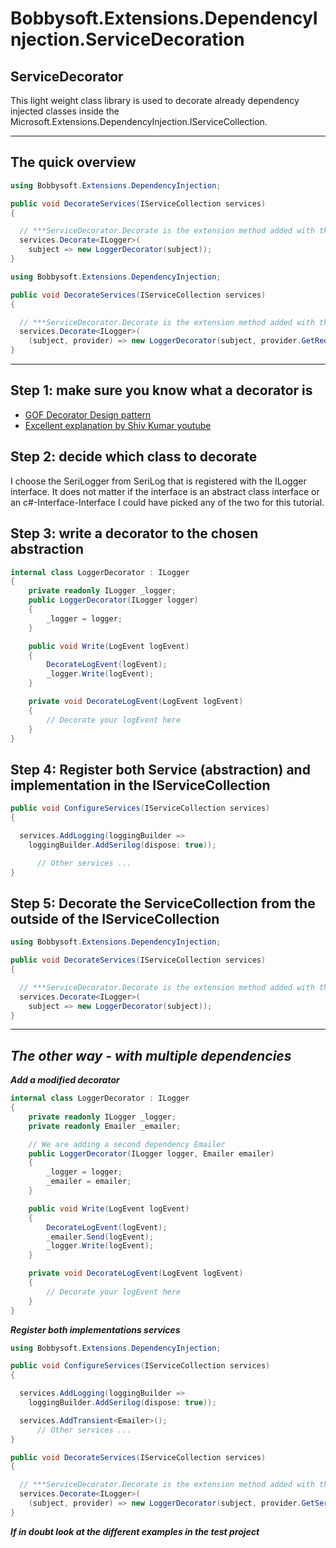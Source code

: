# Bobbysoft.Extensions.DependencyInjection.ServiceDecoration

## ServiceDecorator

This light weight class library is used to decorate already dependency injected classes inside the Microsoft.Extensions.DependencyInjection.IServiceCollection.

---

## The quick overview

```csharp
using Bobbysoft.Extensions.DependencyInjection;

public void DecorateServices(IServiceCollection services)
{

  // ***ServiceDecorator.Decorate is the extension method added with this Library
  services.Decorate<ILogger>(
    subject => new LoggerDecorator(subject));
}

```

```csharp
using Bobbysoft.Extensions.DependencyInjection;

public void DecorateServices(IServiceCollection services)
{

  // ***ServiceDecorator.Decorate is the extension method added with this Library
  services.Decorate<ILogger>(
    (subject, provider) => new LoggerDecorator(subject, provider.GetRequiredService<Emailer>()));
}
```

---

## Step 1: make sure you know what a decorator is

- [GOF Decorator Design pattern](https://refactoring.guru/design-patterns/decorator)
- [Excellent explanation by Shiv Kumar youtube](https://www.youtube.com/watch?v=auaEZS-bAQQ)

## Step 2: decide which class to decorate

I choose the SeriLogger from SeriLog that is registered with the ILogger interface. It does not matter if the interface is an abstract class interface or an c#-Interface-Interface I could have picked any of the two for this tutorial.

## Step 3: write a decorator to the chosen abstraction

```csharp
internal class LoggerDecorator : ILogger
{
    private readonly ILogger _logger;
    public LoggerDecorator(ILogger logger)
    {
        _logger = logger;
    }

    public void Write(LogEvent logEvent)
    {
        DecorateLogEvent(logEvent);
        _logger.Write(logEvent);
    }

    private void DecorateLogEvent(LogEvent logEvent)
    {
        // Decorate your logEvent here
    }
}
```

## Step 4: Register both Service (abstraction) and implementation in the IServiceCollection

```csharp
public void ConfigureServices(IServiceCollection services)
{

  services.AddLogging(loggingBuilder =>
    loggingBuilder.AddSerilog(dispose: true));

      // Other services ...
}
```

## Step 5: Decorate the ServiceCollection from the outside of the IServiceCollection

```csharp
using Bobbysoft.Extensions.DependencyInjection;

public void DecorateServices(IServiceCollection services)
{

  // ***ServiceDecorator.Decorate is the extension method added with this Library
  services.Decorate<ILogger>(
    subject => new LoggerDecorator(subject));
}
```

---

## ***The other way - with multiple dependencies***

***Add a modified decorator***

```csharp
internal class LoggerDecorator : ILogger
{
    private readonly ILogger _logger;
    private readonly Emailer _emailer;

    // We are adding a second dependency Emailer
    public LoggerDecorator(ILogger logger, Emailer emailer)
    {
        _logger = logger;
        _emailer = emailer;
    }

    public void Write(LogEvent logEvent)
    {
        DecorateLogEvent(logEvent);
        _emailer.Send(logEvent);
        _logger.Write(logEvent);
    }

    private void DecorateLogEvent(LogEvent logEvent)
    {
        // Decorate your logEvent here
    }
}
```

***Register both implementations services***

```csharp
using Bobbysoft.Extensions.DependencyInjection;

public void ConfigureServices(IServiceCollection services)
{

  services.AddLogging(loggingBuilder =>
    loggingBuilder.AddSerilog(dispose: true));

  services.AddTransient<Emailer>();
      // Other services ...
}

public void DecorateServices(IServiceCollection services)
{

  // ***ServiceDecorator.Decorate is the extension method added with this Library
  services.Decorate<ILogger>(
    (subject, provider) => new LoggerDecorator(subject, provider.GetService<Emailer>()));
}

```

***If in doubt look at the different examples in the test project***

